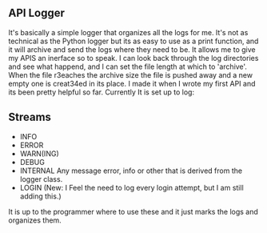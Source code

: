 ## API Logger

It's basically a simple logger that organizes all the logs for me. It's not as technical as the Python logger but its as easy to use as a print function, and it will archive and send the logs where they need to be. It allows me to give my APIS an inerface so to speak. I can look back through the log directories and see what happend, and I can set the file length at which to 'archive'. When the file r3eaches the archive size the file is pushed away and a new empty one is creat34ed in its place. I made it when I wrote my first API and its been pretty helpful so far. Currently It is set up to log:

## Streams
- INFO
- ERROR
- WARN(ING)
- DEBUG
- INTERNAL Any message error, info or other that is derived from the logger class.
- LOGIN (New: I Feel the need to log every login attempt, but I am still adding this.)

It is up to the programmer where to use these and it just marks the logs and organizes them. 
